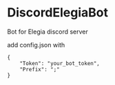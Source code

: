 # DiscordElegiaBot
Bot for Elegia discord server

add config.json with

```
{
    "Token": "your_bot_token",
    "Prefix": ";"
}
```
